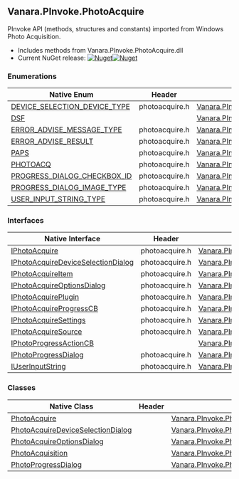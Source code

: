## Vanara.PInvoke.PhotoAcquire  
PInvoke API (methods, structures and constants) imported from Windows Photo Acquisition.

- Includes methods from Vanara.PInvoke.PhotoAcquire.dll  
- Current NuGet release: [![Nuget](https://img.shields.io/nuget/v/Vanara.PInvoke.PhotoAcquire?logo=nuget&style=flat-square)![Nuget](https://img.shields.io/nuget/dt/Vanara.PInvoke.PhotoAcquire?label=%20&style=flat-square)](https://www.nuget.org/packages/Vanara.PInvoke.PhotoAcquire)  
### Enumerations  
Native Enum | Header | Managed Enum  
--- | --- | ---  
[DEVICE_SELECTION_DEVICE_TYPE](https://www.google.com/search?num=5&q=DEVICE_SELECTION_DEVICE_TYPE+site%3Alearn.microsoft.com) | photoacquire.h | [Vanara.PInvoke.PhotoAcquisition.DEVICE_SELECTION_DEVICE_TYPE](https://github.com/dahall/Vanara/search?l=C%23&q=DEVICE_SELECTION_DEVICE_TYPE)  
[DSF](https://www.google.com/search?num=5&q=DSF+site%3Alearn.microsoft.com) |  | [Vanara.PInvoke.PhotoAcquisition.DSF](https://github.com/dahall/Vanara/search?l=C%23&q=DSF)  
[ERROR_ADVISE_MESSAGE_TYPE](https://www.google.com/search?num=5&q=ERROR_ADVISE_MESSAGE_TYPE+site%3Alearn.microsoft.com) | photoacquire.h | [Vanara.PInvoke.PhotoAcquisition.ERROR_ADVISE_MESSAGE_TYPE](https://github.com/dahall/Vanara/search?l=C%23&q=ERROR_ADVISE_MESSAGE_TYPE)  
[ERROR_ADVISE_RESULT](https://www.google.com/search?num=5&q=ERROR_ADVISE_RESULT+site%3Alearn.microsoft.com) | photoacquire.h | [Vanara.PInvoke.PhotoAcquisition.ERROR_ADVISE_RESULT](https://github.com/dahall/Vanara/search?l=C%23&q=ERROR_ADVISE_RESULT)  
[PAPS](https://www.google.com/search?num=5&q=PAPS+site%3Alearn.microsoft.com) | photoacquire.h | [Vanara.PInvoke.PhotoAcquisition.PAPS](https://github.com/dahall/Vanara/search?l=C%23&q=PAPS)  
[PHOTOACQ](https://www.google.com/search?num=5&q=PHOTOACQ+site%3Alearn.microsoft.com) | photoacquire.h | [Vanara.PInvoke.PhotoAcquisition.PHOTOACQ](https://github.com/dahall/Vanara/search?l=C%23&q=PHOTOACQ)  
[PROGRESS_DIALOG_CHECKBOX_ID](https://www.google.com/search?num=5&q=PROGRESS_DIALOG_CHECKBOX_ID+site%3Alearn.microsoft.com) | photoacquire.h | [Vanara.PInvoke.PhotoAcquisition.PROGRESS_DIALOG_CHECKBOX_ID](https://github.com/dahall/Vanara/search?l=C%23&q=PROGRESS_DIALOG_CHECKBOX_ID)  
[PROGRESS_DIALOG_IMAGE_TYPE](https://www.google.com/search?num=5&q=PROGRESS_DIALOG_IMAGE_TYPE+site%3Alearn.microsoft.com) | photoacquire.h | [Vanara.PInvoke.PhotoAcquisition.PROGRESS_DIALOG_IMAGE_TYPE](https://github.com/dahall/Vanara/search?l=C%23&q=PROGRESS_DIALOG_IMAGE_TYPE)  
[USER_INPUT_STRING_TYPE](https://www.google.com/search?num=5&q=USER_INPUT_STRING_TYPE+site%3Alearn.microsoft.com) | photoacquire.h | [Vanara.PInvoke.PhotoAcquisition.USER_INPUT_STRING_TYPE](https://github.com/dahall/Vanara/search?l=C%23&q=USER_INPUT_STRING_TYPE)  
### Interfaces  
Native Interface | Header | Managed Interface  
--- | --- | ---  
[IPhotoAcquire](https://www.google.com/search?num=5&q=IPhotoAcquire+site%3Alearn.microsoft.com) | photoacquire.h | [Vanara.PInvoke.PhotoAcquisition.IPhotoAcquire](https://github.com/dahall/Vanara/search?l=C%23&q=IPhotoAcquire)  
[IPhotoAcquireDeviceSelectionDialog](https://www.google.com/search?num=5&q=IPhotoAcquireDeviceSelectionDialog+site%3Alearn.microsoft.com) | photoacquire.h | [Vanara.PInvoke.PhotoAcquisition.IPhotoAcquireDeviceSelectionDialog](https://github.com/dahall/Vanara/search?l=C%23&q=IPhotoAcquireDeviceSelectionDialog)  
[IPhotoAcquireItem](https://www.google.com/search?num=5&q=IPhotoAcquireItem+site%3Alearn.microsoft.com) | photoacquire.h | [Vanara.PInvoke.PhotoAcquisition.IPhotoAcquireItem](https://github.com/dahall/Vanara/search?l=C%23&q=IPhotoAcquireItem)  
[IPhotoAcquireOptionsDialog](https://www.google.com/search?num=5&q=IPhotoAcquireOptionsDialog+site%3Alearn.microsoft.com) | photoacquire.h | [Vanara.PInvoke.PhotoAcquisition.IPhotoAcquireOptionsDialog](https://github.com/dahall/Vanara/search?l=C%23&q=IPhotoAcquireOptionsDialog)  
[IPhotoAcquirePlugin](https://www.google.com/search?num=5&q=IPhotoAcquirePlugin+site%3Alearn.microsoft.com) | photoacquire.h | [Vanara.PInvoke.PhotoAcquisition.IPhotoAcquirePlugin](https://github.com/dahall/Vanara/search?l=C%23&q=IPhotoAcquirePlugin)  
[IPhotoAcquireProgressCB](https://www.google.com/search?num=5&q=IPhotoAcquireProgressCB+site%3Alearn.microsoft.com) | photoacquire.h | [Vanara.PInvoke.PhotoAcquisition.IPhotoAcquireProgressCB](https://github.com/dahall/Vanara/search?l=C%23&q=IPhotoAcquireProgressCB)  
[IPhotoAcquireSettings](https://www.google.com/search?num=5&q=IPhotoAcquireSettings+site%3Alearn.microsoft.com) | photoacquire.h | [Vanara.PInvoke.PhotoAcquisition.IPhotoAcquireSettings](https://github.com/dahall/Vanara/search?l=C%23&q=IPhotoAcquireSettings)  
[IPhotoAcquireSource](https://www.google.com/search?num=5&q=IPhotoAcquireSource+site%3Alearn.microsoft.com) | photoacquire.h | [Vanara.PInvoke.PhotoAcquisition.IPhotoAcquireSource](https://github.com/dahall/Vanara/search?l=C%23&q=IPhotoAcquireSource)  
[IPhotoProgressActionCB](https://www.google.com/search?num=5&q=IPhotoProgressActionCB+site%3Alearn.microsoft.com) |  | [Vanara.PInvoke.PhotoAcquisition.IPhotoProgressActionCB](https://github.com/dahall/Vanara/search?l=C%23&q=IPhotoProgressActionCB)  
[IPhotoProgressDialog](https://www.google.com/search?num=5&q=IPhotoProgressDialog+site%3Alearn.microsoft.com) | photoacquire.h | [Vanara.PInvoke.PhotoAcquisition.IPhotoProgressDialog](https://github.com/dahall/Vanara/search?l=C%23&q=IPhotoProgressDialog)  
[IUserInputString](https://www.google.com/search?num=5&q=IUserInputString+site%3Alearn.microsoft.com) | photoacquire.h | [Vanara.PInvoke.PhotoAcquisition.IUserInputString](https://github.com/dahall/Vanara/search?l=C%23&q=IUserInputString)  
### Classes  
Native Class | Header | Managed Class  
--- | --- | ---  
[PhotoAcquire](https://www.google.com/search?num=5&q=PhotoAcquire+site%3Alearn.microsoft.com) |  | [Vanara.PInvoke.PhotoAcquisition.PhotoAcquire](https://github.com/dahall/Vanara/search?l=C%23&q=PhotoAcquire)  
[PhotoAcquireDeviceSelectionDialog](https://www.google.com/search?num=5&q=PhotoAcquireDeviceSelectionDialog+site%3Alearn.microsoft.com) |  | [Vanara.PInvoke.PhotoAcquisition.PhotoAcquireDeviceSelectionDialog](https://github.com/dahall/Vanara/search?l=C%23&q=PhotoAcquireDeviceSelectionDialog)  
[PhotoAcquireOptionsDialog](https://www.google.com/search?num=5&q=PhotoAcquireOptionsDialog+site%3Alearn.microsoft.com) |  | [Vanara.PInvoke.PhotoAcquisition.PhotoAcquireOptionsDialog](https://github.com/dahall/Vanara/search?l=C%23&q=PhotoAcquireOptionsDialog)  
[PhotoAcquisition](https://www.google.com/search?num=5&q=PhotoAcquisition+site%3Alearn.microsoft.com) |  | [Vanara.PInvoke.PhotoAcquisition](https://github.com/dahall/Vanara/search?l=C%23&q=PhotoAcquisition)  
[PhotoProgressDialog](https://www.google.com/search?num=5&q=PhotoProgressDialog+site%3Alearn.microsoft.com) |  | [Vanara.PInvoke.PhotoAcquisition.PhotoProgressDialog](https://github.com/dahall/Vanara/search?l=C%23&q=PhotoProgressDialog)  
